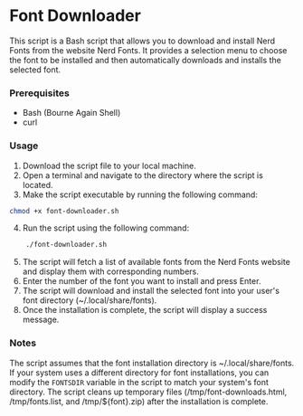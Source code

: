 # Font Downloader
This script is a Bash script that allows you to download and install Nerd Fonts from the website Nerd Fonts. It provides a selection menu to choose the font to be installed and then automatically downloads and installs the selected font.

### Prerequisites
* Bash (Bourne Again Shell)
* curl

### Usage
1. Download the script file to your local machine.
2. Open a terminal and navigate to the directory where the script is located.
3. Make the script executable by running the following command:
```bash
chmod +x font-downloader.sh
```
4. Run the script using the following command:
```bash
    ./font-downloader.sh
```
5. The script will fetch a list of available fonts from the Nerd Fonts website and display them with corresponding numbers.
6. Enter the number of the font you want to install and press Enter.
7. The script will download and install the selected font into your user's font directory (~/.local/share/fonts).
8. Once the installation is complete, the script will display a success message.

### Notes
The script assumes that the font installation directory is ~/.local/share/fonts. If your system uses a different directory for font installations, you can modify the `FONTSDIR` variable in the script to match your system's font directory.
The script cleans up temporary files (/tmp/font-downloads.html, /tmp/fonts.list, and /tmp/${font}.zip) after the installation is complete.